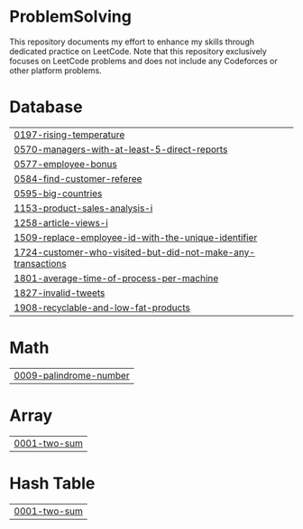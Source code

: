 # ProblemSolving
This repository documents my effort to enhance my skills through dedicated practice on LeetCode.
Note that this repository exclusively focuses on LeetCode problems and does not include any Codeforces or other platform problems.


# Database
|  |
| ------- |
| [0197-rising-temperature](https://github.com/andrewayyman/ProblemSolving/tree/master/0197-rising-temperature) |
| [0570-managers-with-at-least-5-direct-reports](https://github.com/andrewayyman/ProblemSolving/tree/master/0570-managers-with-at-least-5-direct-reports) |
| [0577-employee-bonus](https://github.com/andrewayyman/ProblemSolving/tree/master/0577-employee-bonus) |
| [0584-find-customer-referee](https://github.com/andrewayyman/ProblemSolving/tree/master/0584-find-customer-referee) |
| [0595-big-countries](https://github.com/andrewayyman/ProblemSolving/tree/master/0595-big-countries) |
| [1153-product-sales-analysis-i](https://github.com/andrewayyman/ProblemSolving/tree/master/1153-product-sales-analysis-i) |
| [1258-article-views-i](https://github.com/andrewayyman/ProblemSolving/tree/master/1258-article-views-i) |
| [1509-replace-employee-id-with-the-unique-identifier](https://github.com/andrewayyman/ProblemSolving/tree/master/1509-replace-employee-id-with-the-unique-identifier) |
| [1724-customer-who-visited-but-did-not-make-any-transactions](https://github.com/andrewayyman/ProblemSolving/tree/master/1724-customer-who-visited-but-did-not-make-any-transactions) |
| [1801-average-time-of-process-per-machine](https://github.com/andrewayyman/ProblemSolving/tree/master/1801-average-time-of-process-per-machine) |
| [1827-invalid-tweets](https://github.com/andrewayyman/ProblemSolving/tree/master/1827-invalid-tweets) |
| [1908-recyclable-and-low-fat-products](https://github.com/andrewayyman/ProblemSolving/tree/master/1908-recyclable-and-low-fat-products) |
# Math
|  |
| ------- |
| [0009-palindrome-number](https://github.com/andrewayyman/ProblemSolving/tree/master/0009-palindrome-number) |
# Array
|  |
| ------- |
| [0001-two-sum](https://github.com/andrewayyman/ProblemSolving/tree/master/0001-two-sum) |
# Hash Table
|  |
| ------- |
| [0001-two-sum](https://github.com/andrewayyman/ProblemSolving/tree/master/0001-two-sum) |